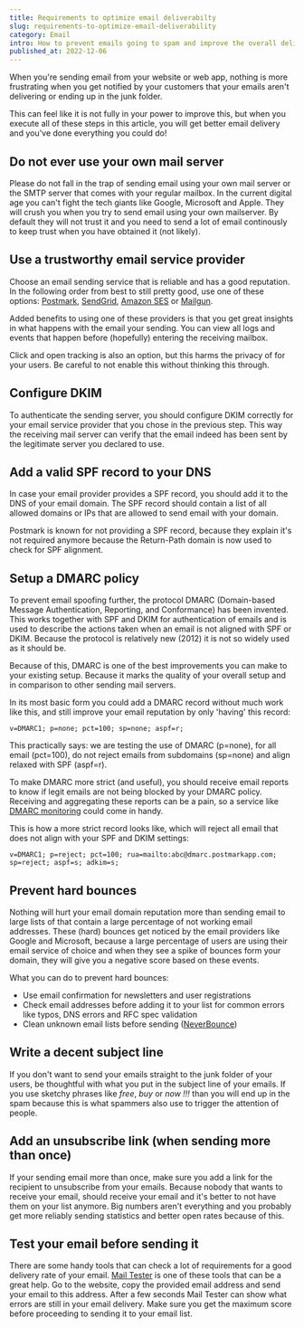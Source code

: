 ```yaml
---
title: Requirements to optimize email deliverabilty
slug: requirements-to-optimize-email-deliverability
category: Email
intro: How to prevent emails going to spam and improve the overall deliverability of your email domain.
published_at: 2022-12-06
---
```


When you're sending email from your website or web app, nothing is more frustrating when you get notified by your customers that your emails aren't delivering or ending up in the junk folder.

This can feel like it is not fully in your power to improve this, but when you execute all of these steps in this article, you will get better email delivery and you've done everything you could do!

## Do not ever use your own mail server

Please do not fall in the trap of sending email using your own mail server or the SMTP server that comes with your regular mailbox. In the current digital age you can't fight the tech giants like Google, Microsoft and Apple. They will crush you when you try to send email using your own mailserver. By default they will not trust it and you need to send a lot of email continously to keep trust when you have obtained it (not likely).

## Use a trustworthy email service provider

Choose an email sending service that is reliable and has a good reputation. In the following order from best to still pretty good, use one of these options: [Postmark](https://postmarkapp.com), [SendGrid](https://sendgrid.com), [Amazon SES](https://aws.amazon.com/ses/) or [Mailgun](https://mailgun.com).

Added benefits to using one of these providers is that you get great insights in what happens with the email your sending. You can view all logs and events that happen before (hopefully) entering the receiving mailbox.

Click and open tracking is also an option, but this harms the privacy of for your users. Be careful to not enable this without thinking this through.

## Configure DKIM

To authenticate the sending server, you should configure DKIM correctly for your email service provider that you chose in the previous step. This way the receiving mail server can verify that the email indeed has been sent by the legitimate server you declared to use.

## Add a valid SPF record to your DNS

In case your email provider provides a SPF record, you should add it to the DNS of your email domain. The SPF record should contain a list of all allowed domains or IPs that are allowed to send email with your domain.

Postmark is known for not providing a SPF record, because they explain it's not required anymore because the Return-Path domain is now used to check for SPF alignment.

## Setup a DMARC policy

To prevent email spoofing further, the protocol DMARC (Domain-based Message Authentication, Reporting, and Conformance) has been invented. This works together with SPF and DKIM for authentication of emails and is used to describe the actions taken when an email is not aligned with SPF or DKIM. Because the protocol is relatively new (2012) it is not so widely used as it should be.

Because of this, DMARC is one of the best improvements you can make to your existing setup. Because it marks the quality of your overall setup and in comparison to other sending mail servers.

In its most basic form you could add a DMARC record without much work like this, and still improve your email reputation by only 'having' this record:

```
v=DMARC1; p=none; pct=100; sp=none; aspf=r;
```

This practically says: we are testing the use of DMARC (p=none), for all email (pct=100), do not reject emails from subdomains (sp=none) and align relaxed with SPF (aspf=r).

To make DMARC more strict (and useful), you should receive email reports to know if legit emails are not being blocked by your DMARC policy. Receiving and aggregating these reports can be a pain, so a service like [DMARC monitoring](https://dmarc.postmarkapp.com) could come in handy.

This is how a more strict record looks like, which will reject all email that does not align with your SPF and DKIM settings:

```
v=DMARC1; p=reject; pct=100; rua=mailto:abc@dmarc.postmarkapp.com; sp=reject; aspf=s; adkim=s;
```

## Prevent hard bounces

Nothing will hurt your email domain reputation more than sending email to large lists of that contain a large percentage of not working email addresses. These (hard) bounces get noticed by the email providers like Google and Microsoft, because a large percentage of users are using their email service of choice and when they see a spike of bounces form your domain, they will give you a negative score based on these events.

What you can do to prevent hard bounces:

-   Use email confirmation for newsletters and user registrations
-   Check email addresses before adding it to your list for common errors like typos, DNS errors and RFC spec validation
-   Clean unknown email lists before sending ([NeverBounce](https://neverbounce.com))

## Write a decent subject line

If you don't want to send your emails straight to the junk folder of your users, be thoughtful with what you put in the subject line of your emails. If you use sketchy phrases like _free_, _buy_ or _now !!!_ than you will end up in the spam because this is what spammers also use to trigger the attention of people.

## Add an unsubscribe link (when sending more than once)

If your sending email more than once, make sure you add a link for the recipient to unsubscribe from your emails. Because nobody that wants to receive your email, should receive your email and it's better to not have them on your list anymore. Big numbers aren't everything and you probably get more reliably sending statistics and better open rates because of this.

## Test your email before sending it

There are some handy tools that can check a lot of requirements for a good delivery rate of your email. [Mail Tester](https://www.mail-tester.com) is one of these tools that can be a great help. Go to the website, copy the provided email address and send your email to this address. After a few seconds Mail Tester can show what errors are still in your email delivery. Make sure you get the maximum score before proceeding to sending it to your email list.
